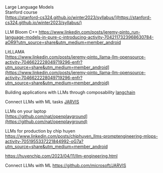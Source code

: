 Large Language Models  
Stanford course  
[https://stanford-cs324.github.io/winter2023/syllabus/](https://stanford-cs324.github.io/winter2023/syllabus/)

LLM Bloom C++
https://www.linkedin.com/posts/jeremy-pinto_run-language-models-in-pure-c-introducing-activity-7042117323968630784-aOR9?utm_source=share&utm_medium=member_android

LitLLAMA  
[https://www.linkedin.com/posts/jeremy-pinto_llama-llm-opensource-activity-7046622228049719296-enfr?utm_source=share&utm_medium=member_android](https://www.linkedin.com/posts/jeremy-pinto_llama-llm-opensource-activity-7046622228049719296-enfr?utm_source=share&utm_medium=member_android)

Building applications with LLMs through composability
[langchain](https://github.com/hwchase17/langchain)

Connect LLMs with ML tasks
[JARVIS](https://github.com/microsoft/JARVIS)

LLMs on your laptop  
[https://github.com/nat/openplayground](https://github.com/nat/openplayground)

LLMs for production by chip huyen
https://www.linkedin.com/posts/chiphuyen_llms-promptengineering-mlops-activity-7051955337221844992-oG7a?utm_source=share&utm_medium=member_android

https://huyenchip.com/2023/04/11/llm-engineering.html

Connect LLMs with ML
https://github.com/microsoft/JARVIS